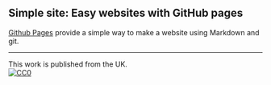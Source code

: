 ## Simple site: Easy websites with GitHub pages

[Github Pages](https://pages.github.com) provide a simple way to make a
website using Markdown and git.


---


This work is published from the UK.
<br/>
[![CC0](https://i.creativecommons.org/p/zero/1.0/88x31.png)](https://creativecommons.org/publicdomain/zero/1.0/)
